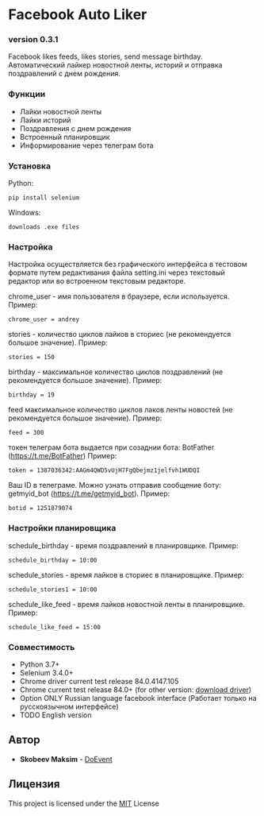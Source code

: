 # Facebook Auto Liker

### version 0.3.1
Facebook likes feeds, likes stories, send message birthday.
Автоматический лайкер новостной ленты, историй и отправка поздравлений с днем рождения.

### Функции
* Лайки новостной ленты
* Лайки историй
* Поздравления с днем рождения
* Встроенный планировщик
* Информирование через телеграм бота

### Установка

 Python: 
```
pip install selenium
```
Windows:
```
downloads .exe files
```
### Настройка
Настройка осуществляется без графического интерфейса в тестовом формате путем редактивания файла setting.ini через текстовый редактор или во встроенном текстовым редакторе.

chrome_user - имя пользователя в браузере, если используется. Пример:
```
chrome_user = andrey
```
stories - количество циклов лайков в сториес  (не рекомендуется большое значение). Пример:
```
stories = 150
```
birthday - максимальное количество циклов поздравлений (не рекомендуется большое значение). Пример:
```
birthday = 19
```
feed максимальное количество циклов лаков ленты новостей (не рекомендуется большое значение). Пример:
```
feed = 300
```
токен телеграм бота выдается при созаднии бота: BotFather (https://t.me/BotFather) Пример:
```
token = 1387036342:AAGm4QWD5vUjH7FgQbejmz1jelfvh1WUDQI
```
Ваш ID в телеграме. Можно узнать отправив сообщение боту: getmyid_bot (https://t.me/getmyid_bot). Пример:
```
botid = 1251879074
```
### Настройки планировщика 
schedule_birthday - время поздравлений в планировщике. Пример:
```
schedule_birthday = 10:00
```
schedule_stories - время лайков в сториес в планировщике. Пример:
```
schedule_stories1 = 10:00
```
schedule_like_feed - время лайков новостной ленты в планировщике. Пример:
```
schedule_like_feed = 15:00
```

### Совместимость
* Python 3.7+
* Selenium 3.4.0+
* Chrome driver current test release 84.0.4147.105
* Chrome current test release 84.0+ (for other version: [download driver](https://chromedriver.chromium.org/))
* Option ONLY Russian language facebook interface (Работает только на русскоязычном интерфейсе)
* TODO English version

## Автор

* **Skobeev Maksim** - [DoEvent](https://github.com/doevent/)


## Лицензия

This project is licensed under the [MIT](https://en.wikipedia.org/wiki/MIT_License) License
